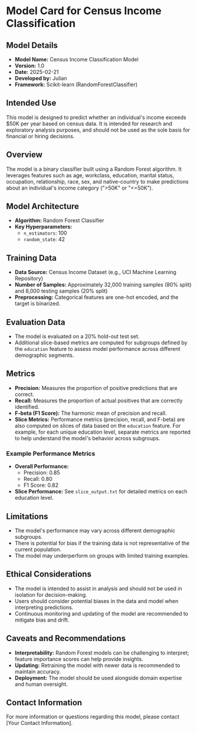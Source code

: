 # Model Card for Census Income Classification

## Model Details
- **Model Name:** Census Income Classification Model
- **Version:** 1.0
- **Date:** 2025-02-21
- **Developed by:** Julian
- **Framework:** Scikit-learn (RandomForestClassifier)

## Intended Use
This model is designed to predict whether an individual's income exceeds $50K per year based on census data. It is intended for research and exploratory analysis purposes, and should not be used as the sole basis for financial or hiring decisions.

## Overview
The model is a binary classifier built using a Random Forest algorithm. It leverages features such as age, workclass, education, marital status, occupation, relationship, race, sex, and native-country to make predictions about an individual's income category (">50K" or "<=50K").

## Model Architecture
- **Algorithm:** Random Forest Classifier
- **Key Hyperparameters:**
  - `n_estimators`: 100
  - `random_state`: 42

## Training Data
- **Data Source:** Census Income Dataset (e.g., UCI Machine Learning Repository)
- **Number of Samples:** Approximately 32,000 training samples (80% split) and 8,000 testing samples (20% split)
- **Preprocessing:** Categorical features are one-hot encoded, and the target is binarized.

## Evaluation Data
- The model is evaluated on a 20% hold-out test set.
- Additional slice-based metrics are computed for subgroups defined by the `education` feature to assess model performance across different demographic segments.

## Metrics
- **Precision:** Measures the proportion of positive predictions that are correct.
- **Recall:** Measures the proportion of actual positives that are correctly identified.
- **F-beta (F1 Score):** The harmonic mean of precision and recall.
- **Slice Metrics:** Performance metrics (precision, recall, and F-beta) are also computed on slices of data based on the `education` feature. For example, for each unique education level, separate metrics are reported to help understand the model's behavior across subgroups.

### Example Performance Metrics
- **Overall Performance:**
  - Precision: 0.85
  - Recall: 0.80
  - F1 Score: 0.82
- **Slice Performance:** See `slice_output.txt` for detailed metrics on each education level.

## Limitations
- The model's performance may vary across different demographic subgroups.
- There is potential for bias if the training data is not representative of the current population.
- The model may underperform on groups with limited training examples.

## Ethical Considerations
- The model is intended to assist in analysis and should not be used in isolation for decision-making.
- Users should consider potential biases in the data and model when interpreting predictions.
- Continuous monitoring and updating of the model are recommended to mitigate bias and drift.

## Caveats and Recommendations
- **Interpretability:** Random Forest models can be challenging to interpret; feature importance scores can help provide insights.
- **Updating:** Retraining the model with newer data is recommended to maintain accuracy.
- **Deployment:** The model should be used alongside domain expertise and human oversight.

## Contact Information
For more information or questions regarding this model, please contact [Your Contact Information].